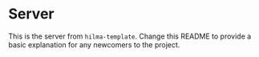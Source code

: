 # Server

This is the server from `hilma-template`. Change this README to provide a basic explanation for any newcomers to the project.
